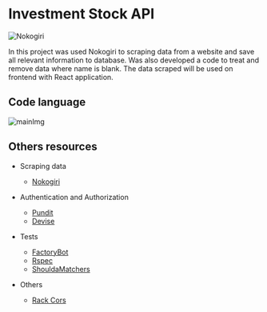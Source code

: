 # Investment Stock API

![Nokogiri](https://res.cloudinary.com/dloadb2bx/image/upload/v1643485407/Product_zsqe11.gif)

In this project was used Nokogiri to scraping data from a website and save all relevant information to database. Was also developed a code to treat and remove data where name is blank. The data scraped will be used on frontend with React application.

## Code language
![mainImg](https://img.shields.io/badge/Ruby_on_Rails-CC0000?style=for-the-badge&logo=ruby-on-rails&logoColor=white)

## Others resources

- Scraping data
	- [Nokogiri](https://nokogiri.org/#guiding-principles "Nokogiri")

- Authentication and Authorization
	- [Pundit](https://github.com/varvet/pundit "Pundit")
	- [Devise](https://github.com/heartcombo/devise "Devise")

- Tests
	- [FactoryBot](https://github.com/thoughtbot/factory_bot "FactoryBot")
	- [Rspec](https://github.com/rspec/rspec-rails "Rspec")
	- [ShouldaMatchers](https://github.com/thoughtbot/shoulda-matchers "ShouldaMatchers")

- Others
	- [Rack Cors](https://github.com/cyu/rack-cors "Rack Cors")